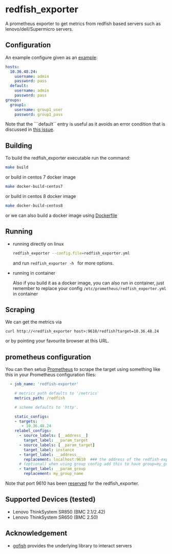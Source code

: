 # redfish_exporter
A prometheus exporter to get  metrics from redfish based servers such as lenovo/dell/Supermicro servers.

## Configuration

An example configure given as an [example][1]:
```yaml
hosts:
  10.36.48.24:
    username: admin
    password: pass
  default:
    username: admin
    password: pass
groups:
  group1:
    username: group1_user
    password: group1_pass
```
Note that the ```default`` entry is useful as it avoids an error
condition that is discussed in [this issue][2].

## Building

To build the redfish_exporter executable run the command:
```sh
make build
```

or build in centos 7 docker image
```sh
make docker-build-centos7
```

or build in centos 8 docker image
```sh
make docker-build-centos8
```
or we can also build a docker image  using [Dockerfile](./Dockerfile)

## Running
- running directly on linux
  ```sh
  redfish_exporter --config.file=redfish_exporter.yml
  ```
  and run   `redfish_exporter -h
  `  for more options.

- running in container
  
  Also if you build it as a docker image, you can also run in container, just remember to replace your config  `/etc/prometheus/redfish_exporter.yml` in container
## Scraping

We can get the metrics via
```
curl http://<redfish_exporter host>:9610/redfish?target=10.36.48.24

```
or by pointing your favourite browser at this URL.

## prometheus configuration

You can then setup [Prometheus][3] to scrape the target using
something like this in your Prometheus configuration files:
```yaml
  - job_name: 'redfish-exporter'

    # metrics_path defaults to '/metrics'
    metrics_path: /redfish

    # scheme defaults to 'http'.

    static_configs:
    - targets:
       - 10.36.48.24
    relabel_configs:
      - source_labels: [__address__]
        target_label: __param_target
      - source_labels: [__param_target]
        target_label: instance
      - target_label: __address__
        replacement: localhost:9610  ### the address of the redfish-exporter address
      # (optional) when using group config add this to have group=my_group_name
      - target_label: __param_group
        replacement: my_group_name
```
Note that port 9610 has been [reserved][4] for the redfish_exporter.
## Supported Devices (tested)
- Lenovo ThinkSystem SR850 (BMC 2.1/2.42)
- Lenovo ThinkSystem SR650 (BMC 2.50)

## Acknowledgement

- [gofish][5] provides the underlying library to interact servers

[1]: git@github.com:sbates130272/redfish_exporter.git
[2]: https://github.com/jenningsloy318/redfish_exporter/issues/7
[3]: https://prometheus.io/
[4]: https://github.com/prometheus/prometheus/wiki/Default-port-allocations
[5]: https://github.com/stmcginnis/gofish
